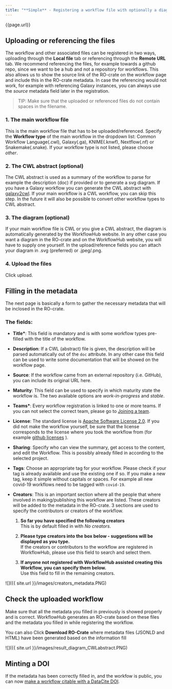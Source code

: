 ```yaml
---
title: "**Simple** - Registering a workflow file with optionally a diagram and/or abstract-CWL"
---
```


<span>{{page.url}}</span>

## Uploading or referencing the files

The workflow and other associated files can be registered in two ways, uploading through the **Local file** tab or referencing through the **Remote URL** tab. We recommend referencing the files, for example towards a github repo, since we want to be a hub and not a repository for workflows. This also allows us to show the source link of the RO-crate on the workflow page and include this in the RO-crate metadata. In case the referencing would not work, for example with referencing Galaxy instances, you can always use the *source* metadata field later in the registration. 
> TIP: Make sure that the uploaded or referenced files do not contain spaces in the filename. 

### 1. The main workflow file

This is the main workflow file that has to be uploaded/referenced. Specify the **Workflow type** of the main workflow in the dropdown list: Common Workflow Language(.cwl), Galaxy(.ga), KNIME(.knwf), Nextflow(.nf) or Snakemake(.snake). If your workflow type is not listed, please choose *other*.

### 2. The CWL abstract (optional)

The CWL abstract is used as a summary of the workflow to parse for example the description (doc) if provided or to generate a svg diagram. If you have a Galaxy workflow you can generate the CWL abstract with 
[galaxy2cwl](https://github.com/workflowhub-eu/galaxy2cwl). If your main workflow is a CWL workflow, you can skip this step. In the future it will also be possible to convert other workflow types to CWL abstract. 

### 3. The diagram (optional)

If your main workflow file is CWL or you give a CWL abstract, the diagram is automatically generated by the WorkflowHub website. In any other case you want a diagram in the RO-crate and on the WorkflowHub website, you will have to supply one yourself. In the upload/reference fields you can attach your diagram in .svg (preferred) or .jpeg/.png. 

### 4. Upload the files

Click upload.

## Filling in the metadata

The next page is basically a form to gather the necessary metadata that will be inclosed in the RO-crate.

### The fields:
- **Title\***: This field is mandatory and is with some workflow types pre-filled with the title of the workflow.

- **Description**: If a CWL (abstract) file is given, the description will be parsed automatically out of the `doc` attribute. In any other case this field can be used to write some documentation that will be showed on the workflow page.

- **Source**: 
If the workflow came from an external repository (i.e. GitHub), you can include its original URL here.

- **Maturity**: This field can be used to specify in which maturity state the workflow is. The two available options are *work-in-progress* and *stable*.

- **Teams\***: Every workflow registration is linked to one or more teams. If you can not select the correct team, please go to [Joining a team](How-to-join-a-team.md).

- **License**: The standard license is [Apache Software License 2.0](https://opensource.org/licenses/Apache-2.0). If you did not make the workflow yourself, be sure that the license corresponds to the license where you took the workflow from (for example [github licenses](https://help.github.com/en/github/creating-cloning-and-archiving-repositories/licensing-a-repository) ).

- **Sharing**: Specify who can view the summary, get access to the content, and edit the Workflow. This is possibly already filled in according to the selected project.

- **Tags**: Choose an appropriate tag for your workflow. Please check if your tag is already available and use the existing one if so. If you make a new tag, keep it simple without capitals or spaces. For example all new covid-19 workflows need to be tagged with `covid-19`.

- **Creators**: This is an important section where all the people that where involved in making/publishing this workflow are listed. These creators will be added to the metadata in the RO-crate. 
    3 sections are used to specify the contributors or creators of the workflow.

    1. **So far you have specified the following creators**\
    This is by default filled in with *No creators*.
    
    2. **Please type creators into the box below - suggestions will be displayed as you type.**\
    If the creators or contributors to the workflow are registered in WorkflowHub, please use this field to search and select them.                   
    
    3. **If anyone not registered with WorkflowHub assisted creating this Workflow, you can specify them below.**\
    Use this field to fill in the remaining creators.
    
![]({{ site.url }}/images/creators_metadata.PNG)


##  Check the uploaded workflow

Make sure that all the metadata you filled in previously is showed properly and is correct.  WorkflowHub generates an RO-crate based on these files and the metadata you filled in while registering the workflow.

You can also Click **Download RO-Crate** where metadata files (JSONLD and HTML) have been generated based on the information fill

![]({{ site.url }}/images/result_diagram_CWLabstract.PNG)

## Minting a DOI

If the metadata has been correctly filled in, and the workfow is public, you can now [make a workflow citable with a DataCite DOI](citable.md).
